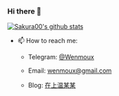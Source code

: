 ### Hi there 👋


[![Sakura00's github stats](https://github-readme-stats.vercel.app/api?username=ltd0102&theme=onedark)](https://github.com/ltd0102/stats)

- 📫 How to reach me: 

  * Telegram: [@Wenmoux](https://t.me/Wenmoux)

  * Email: wenmoux@gmail.com
  
  * Blog: [在上温某某](https://www.1oner.cn)
